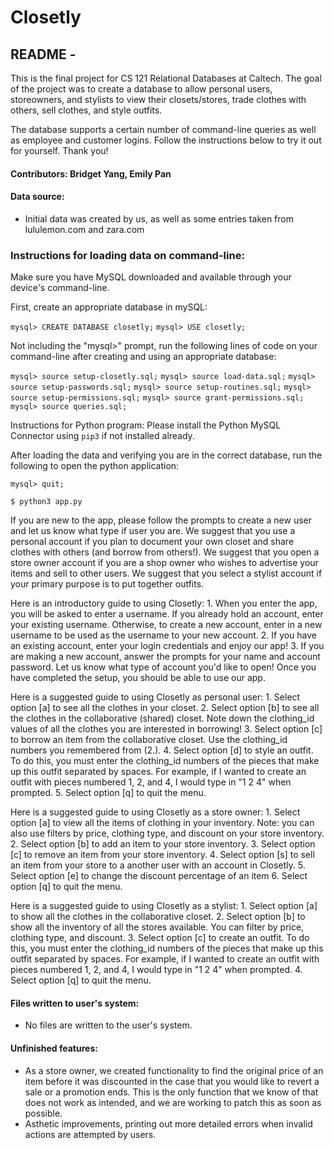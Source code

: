 
# Closetly
## README -
This is the final project for CS 121 Relational Databases at Caltech.
The goal of the project was to create a database to allow personal users, 
storeowners, and stylists to view their closets/stores, trade clothes
with others, sell clothes, and style outfits. 

The database supports a certain number of command-line queries as well as
employee and customer logins. Follow the instructions below to try it out
for yourself. Thank you!

#### Contributors: Bridget Yang, Emily Pan

#### Data source: 
- Initial data was created by us, as well as some entries
  taken from lululemon.com and zara.com 

### Instructions for loading data on command-line:
Make sure you have MySQL downloaded and available through your
device's command-line.

First, create an appropriate database in mySQL:

``mysql> CREATE DATABASE closetly;``
``mysql> USE closetly;``


Not including the "mysql>" prompt, run the following lines of code on your command-line
after creating and using an appropriate database:

``mysql> source setup-closetly.sql;``
``mysql> source load-data.sql;``
``mysql> source setup-passwords.sql;``
``mysql> source setup-routines.sql;``
``mysql> source setup-permissions.sql;``
``mysql> source grant-permissions.sql;``
``mysql> source queries.sql;``

Instructions for Python program:
Please install the Python MySQL Connector using ``pip3`` if not installed already.

After loading the data and verifying you are in the correct database, 
run the following to open the python application:

``mysql> quit;``

``$ python3 app.py``

If you are new to the app, please follow the prompts to create a new
user and let us know what type if user you are. We suggest that you
use a personal account if you plan to document your own closet and 
share clothes with others (and borrow from others!). We suggest that
you open a store owner account if you are a shop owner who wishes
to advertise your items and sell to other users. We suggest that you
select a stylist account if your primary purpose is to put together
outfits. 

Here is an introductory guide to using Closetly: 
    1.  When you enter the app, you will be asked to enter a username. If 
        you already hold an account, enter your existing username. Otherwise,
        to create a new account, enter in a new username to be used as the
        username to your new account. 
    2. If you have an existing account, enter your login credentials and 
       enjoy our app! 
    3. If you are making a new account, answer the prompts for your name and
       account password. Let us know what type of account you'd like to open!
       Once you have completed the setup, you should be able to use our app. 

Here is a suggested guide to using Closetly as personal user:
    1.  Select option [a] to see all the clothes in your closet.
    2.  Select option [b] to see all the clothes in the collaborative
            (shared) closet. Note down the clothing_id values of all
            the clothes you are interested in borrowing! 
    3.  Select option [c] to borrow an item from the collaborative closet.
            Use the clothing_id numbers you remembered from (2.). 
    4.  Select option [d] to style an outfit. To do this, you must enter
            the clothing_id numbers of the pieces that make up this outfit
            separated by spaces. For example, if I wanted to create an outfit
            with pieces numbered 1, 2, and 4, I would type in "1 2 4" when
            prompted.
    5.  Select option [q] to quit the menu.

Here is a suggested guide to using Closetly as a store owner:
    1.  Select option [a] to view all the items of clothing in your inventory.
        Note: you can also use filters by price, clothing type, and discount
              on your store inventory.
    2.  Select option [b] to add an item to your store inventory.
    3.  Select option [c] to remove an item from your store inventory.
    4.  Select option [s] to sell an item from your store to a another user
        with an account in Closetly.
    5. Select option [e] to change the discount percentage of an item
    6. Select option [q] to quit the menu. 

Here is a suggested guide to using Closetly as a stylist:
    1. Select option [a] to show all the clothes in the collaborative closet.
    2. Select option [b] to show all the inventory of all the stores available.
       You can filter by price, clothing type, and discount. 
    3. Select option [c] to create an outfit. To do this, you must enter
            the clothing_id numbers of the pieces that make up this outfit
            separated by spaces. For example, if I wanted to create an outfit
            with pieces numbered 1, 2, and 4, I would type in "1 2 4" when
            prompted.
    4.  Select option [q] to quit the menu.

#### Files written to user's system:
- No files are written to the user's system.

#### Unfinished features:
- As a store owner, we created functionality to find the original price of an
  item before it was discounted in the case that you would like to revert a
  sale or a promotion ends. This is the only function that we know of that does
  not work as intended, and we are working to patch this as soon as possible.
- Asthetic improvements, printing out more detailed errors when invalid actions
  are attempted by users.
